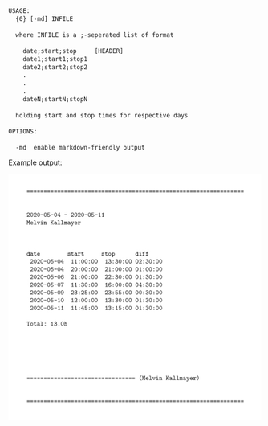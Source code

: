 ```
USAGE:
  {0} [-md] INFILE

  where INFILE is a ;-seperated list of format
    
    date;start;stop     [HEADER]
    date1;start1;stop1
    date2;start2;stop2
    .
    .
    .
    dateN;startN;stopN

  holding start and stop times for respective days

OPTIONS:

  -md  enable markdown-friendly output
```

Example output:

![Example output](output.jpg)
